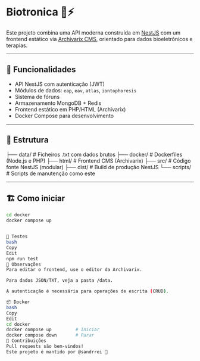 # Biotronica 🧠⚡

Este projeto combina uma API moderna construída em [NestJS](https://nestjs.com) com um frontend estático via [Archivarix CMS](https://archivarix.com/en/restore/), orientado para dados bioeletrônicos e terapias.

---

## 🚀 Funcionalidades

- API NestJS com autenticação (JWT)
- Módulos de dados: `eap`, `eav`, `atlas`, `iontophoresis`
- Sistema de fóruns
- Armazenamento MongoDB + Redis
- Frontend estático em PHP/HTML (Archivarix)
- Docker Compose para desenvolvimento

---

## 📁 Estrutura

├── data/ # Ficheiros .txt com dados brutos
├── docker/ # Dockerfiles (Node.js e PHP)
├── html/ # Frontend CMS (Archivarix)
├── src/ # Código fonte NestJS (modular)
├── dist/ # Build de produção NestJS
└── scripts/ # Scripts de manutenção como este


---

## 🏗️ Como iniciar

```bash
cd docker
docker compose up


🧪 Testes
bash
Copy
Edit
npm run test
📝 Observações
Para editar o frontend, use o editor da Archivarix.

Para dados JSON/TXT, veja a pasta /data.

A autenticação é necessária para operações de escrita (CRUD).

📦 Docker
bash
Copy
Edit
cd docker
docker compose up         # Iniciar
docker compose down       # Parar
🧠 Contribuições
Pull requests são bem-vindos!
Este projeto é mantido por @sandrrei 💚

